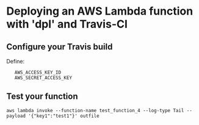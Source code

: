 # Deploying an AWS Lambda function with 'dpl' and Travis-CI

## Configure your Travis build

Define:

```
   AWS_ACCESS_KEY_ID
   AWS_SECRET_ACCESS_KEY
```

## Test your function
```
aws lambda invoke --function-name test_function_4 --log-type Tail --payload '{"key1":"test1"}' outfile
```
